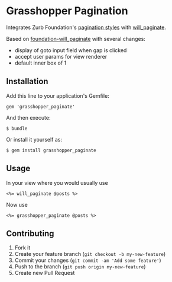 # Grasshopper Pagination

Integrates Zurb Foundation's [pagination styles](http://foundation.zurb.com/docs/navigation.php) with [will_paginate](https://github.com/mislav/will_paginate).

Based on [foundation-will_paginate](https://github.com/markmcconachie/foundation-will_paginate) with several changes:

* display of goto input field when gap is clicked
* accept user params for view renderer
* default inner box of 1

## Installation

Add this line to your application's Gemfile:

    gem 'grasshopper_paginate'

And then execute:

    $ bundle

Or install it yourself as:

    $ gem install grasshopper_paginate 

## Usage

In your view where you would usually use

```
<%= will_paginate @posts %>
```

Now use

```
<%= grasshopper_paginate @posts %>
```

## Contributing

1. Fork it
2. Create your feature branch (`git checkout -b my-new-feature`)
3. Commit your changes (`git commit -am 'Add some feature'`)
4. Push to the branch (`git push origin my-new-feature`)
5. Create new Pull Request
